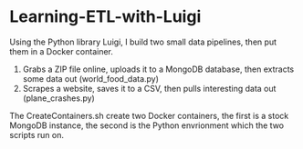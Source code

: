 # Learning-ETL-with-Luigi
Using the Python library Luigi, I build two small data pipelines, then put them in a Docker container.

1. Grabs a ZIP file online, uploads it to a MongoDB database, then extracts some data out (world_food_data.py)
2. Scrapes a website, saves it to a CSV, then pulls interesting data out (plane_crashes.py)

The CreateContainers.sh create two Docker containers, the first is a stock MongoDB instance, the second is the Python envrionment which the two scripts run on.
